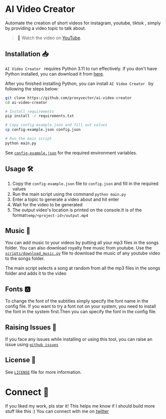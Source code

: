 # AI Video Creator 

Automate the creation of short videos for instagram, youtube, tiktok , simply by providing a video topic to talk about.

> **🎥** Watch the video on [YouTube](https://youtu.be/4Z_FKd6UPE0).

## Installation 📥

`AI Video Creator ` requires Python 3.11 to run effectively. If you don't have Python installed, you can download it from [here](https://www.python.org/downloads/).

After you finished installing Python, you can install `AI Video Creator ` by following the steps below:

```bash
git clone https://github.com/proxyvector/ai-video-creator
cd ai-video-creator

# Install requirements
pip install -r requirements.txt

# Copy config-example.json and fill out values
cp config-example.json config.json

# Run the main script
python main.py
```

See [`config-example.json`](config-example.json) for the required environment variables.

## Usage 🛠️

1. Copy the `config-example.json` file to `config.json` and fill in the required values
2. Run the main script using the command `python main.py`
3. Enter a topic to generate a video about and hit enter
4. Wait for the video to be generated
6. The output video's location is printed on the console.It is of the format`temp/<project-id>/output.mp4`

## Music 🎵

You can add music to your videos by putting all your mp3 files in the songs folder.
You can also download royalty free music from youtube. Use the [`scripts/download_music.py`](scripts/download_music.py) file to download the music of any youtube video to the songs folder.

The main script selects a song at random from all the mp3 files in the songs folder and adds it to the video

## Fonts 🅰
To change the font of the subtitles simply specify the font name in the config file.
If you want to try a font not on your system, you need to install the font in the system first.Then you can specify the font in the config file.

## Raising Issues 🤔
If you face any issues while installing or using this tool, you can raise an issue using [`github issues`](https://github.com/proxyvector/ai-video-creator/issues)

## License 📝

See [`LICENSE`](LICENSE) file for more information.

# Connect 🤝

If you liked my work, pls star it! This helps me know if I should build more stuff like this :)
You can connect with me on [twitter](https://twitter.com/proxy_vector) 